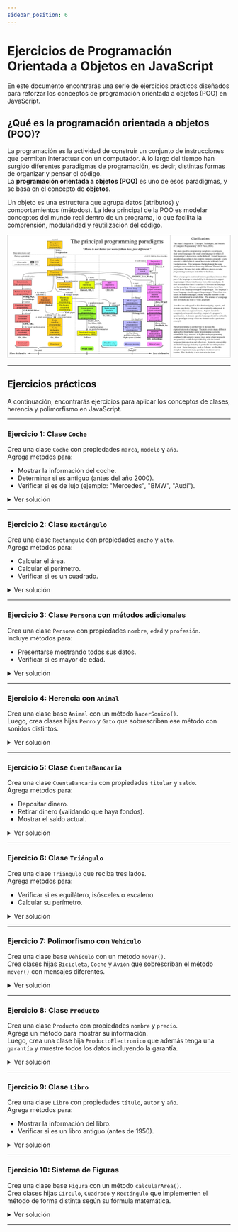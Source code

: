 ```yaml
---
sidebar_position: 6
---
```


# Ejercicios de Programación Orientada a Objetos en JavaScript

En este documento encontrarás una serie de ejercicios prácticos diseñados para reforzar los conceptos de programación orientada a objetos (POO) en JavaScript.

## ¿Qué es la programación orientada a objetos (POO)?

La programación es la actividad de construir un conjunto de instrucciones que permiten interactuar con un computador. A lo largo del tiempo han surgido diferentes paradigmas de programación, es decir, distintas formas de organizar y pensar el código.  
La **programación orientada a objetos (POO)** es uno de esos paradigmas, y se basa en el concepto de **objetos**.

Un objeto es una estructura que agrupa datos (atributos) y comportamientos (métodos). La idea principal de la POO es modelar conceptos del mundo real dentro de un programa, lo que facilita la comprensión, modularidad y reutilización del código.

<img src="/img/programming-paradigms.png" alt="POO en JavaScript" />

---

## Ejercicios prácticos

A continuación, encontrarás ejercicios para aplicar los conceptos de clases, herencia y polimorfismo en JavaScript.  

---

### Ejercicio 1: Clase `Coche`
Crea una clase `Coche` con propiedades `marca`, `modelo` y `año`.  
Agrega métodos para:  
- Mostrar la información del coche.  
- Determinar si es antiguo (antes del año 2000).  
- Verificar si es de lujo (ejemplo: "Mercedes", "BMW", "Audi").  

<details>
<summary>Ver solución</summary>

```js
class Coche {
    constructor(marca, modelo, año) {
        this.marca = marca;
        this.modelo = modelo;
        this.año = año;
    }

    mostrarInfo() {
        console.log(`${this.marca} ${this.modelo} (${this.año})`);
    }

    esAntiguo() {
        return this.año < 2000;
    }

    esDeLujo() {
        const marcasLujo = ["Mercedes", "BMW", "Audi"];
        return marcasLujo.includes(this.marca);
    }
}

const coche1 = new Coche("BMW", "X5", 1998);
coche1.mostrarInfo();
console.log(coche1.esAntiguo());
console.log(coche1.esDeLujo());
```
</details>

---

### Ejercicio 2: Clase `Rectángulo`
Crea una clase `Rectángulo` con propiedades `ancho` y `alto`.  
Agrega métodos para:  
- Calcular el área.  
- Calcular el perímetro.  
- Verificar si es un cuadrado.  

<details>
<summary>Ver solución</summary>

```js
class Rectangulo {
    constructor(ancho, alto) {
        this.ancho = ancho;
        this.alto = alto;
    }

    area() {
        return this.ancho * this.alto;
    }

    perimetro() {
        return 2 * (this.ancho + this.alto);
    }

    esCuadrado() {
        return this.ancho === this.alto;
    }
}

const r1 = new Rectangulo(5, 5);
console.log(r1.area());
console.log(r1.perimetro());
console.log(r1.esCuadrado());
```
</details>

---

### Ejercicio 3: Clase `Persona` con métodos adicionales
Crea una clase `Persona` con propiedades `nombre`, `edad` y `profesión`.  
Incluye métodos para:  
- Presentarse mostrando todos sus datos.  
- Verificar si es mayor de edad.  

<details>
<summary>Ver solución</summary>

```js
class Persona {
    constructor(nombre, edad, profesion) {
        this.nombre = nombre;
        this.edad = edad;
        this.profesion = profesion;
    }

    presentarse() {
        console.log(`Soy ${this.nombre}, tengo ${this.edad} años y soy ${this.profesion}.`);
    }

    esMayorDeEdad() {
        return this.edad >= 18;
    }
}

const p1 = new Persona("Ana", 22, "Ingeniera");
p1.presentarse();
console.log(p1.esMayorDeEdad());
```
</details>

---

### Ejercicio 4: Herencia con `Animal`
Crea una clase base `Animal` con un método `hacerSonido()`.  
Luego, crea clases hijas `Perro` y `Gato` que sobrescriban ese método con sonidos distintos.  

<details>
<summary>Ver solución</summary>

```js
class Animal {
    hacerSonido() {
        console.log("Sonido genérico de animal");
    }
}

class Perro extends Animal {
    hacerSonido() {
        console.log("Guau Guau");
    }
}

class Gato extends Animal {
    hacerSonido() {
        console.log("Miau");
    }
}

const perro = new Perro();
const gato = new Gato();
perro.hacerSonido();
gato.hacerSonido();
```
</details>

---

### Ejercicio 5: Clase `CuentaBancaria`
Crea una clase `CuentaBancaria` con propiedades `titular` y `saldo`.  
Agrega métodos para:  
- Depositar dinero.  
- Retirar dinero (validando que haya fondos).  
- Mostrar el saldo actual.  

<details>
<summary>Ver solución</summary>

```js
class CuentaBancaria {
    constructor(titular, saldo = 0) {
        this.titular = titular;
        this.saldo = saldo;
    }

    depositar(monto) {
        this.saldo += monto;
    }

    retirar(monto) {
        if (monto <= this.saldo) {
            this.saldo -= monto;
        } else {
            console.log("Fondos insuficientes");
        }
    }

    mostrarSaldo() {
        console.log(`Saldo de ${this.titular}: $${this.saldo}`);
    }
}

const cuenta = new CuentaBancaria("Luis", 100);
cuenta.depositar(50);
cuenta.retirar(30);
cuenta.mostrarSaldo();
```
</details>

---

### Ejercicio 6: Clase `Triángulo`
Crea una clase `Triángulo` que reciba tres lados.  
Agrega métodos para:  
- Verificar si es equilátero, isósceles o escaleno.  
- Calcular su perímetro.  

<details>
<summary>Ver solución</summary>

```js
class Triangulo {
    constructor(lado1, lado2, lado3) {
        this.lado1 = lado1;
        this.lado2 = lado2;
        this.lado3 = lado3;
    }

    tipo() {
        if (this.lado1 === this.lado2 && this.lado2 === this.lado3) {
            return "Equilátero";
        } else if (this.lado1 === this.lado2 || this.lado2 === this.lado3 || this.lado1 === this.lado3) {
            return "Isósceles";
        } else {
            return "Escaleno";
        }
    }

    perimetro() {
        return this.lado1 + this.lado2 + this.lado3;
    }
}

const t1 = new Triangulo(3, 3, 3);
console.log(t1.tipo());
console.log(t1.perimetro());
```
</details>

---

### Ejercicio 7: Polimorfismo con `Vehículo`
Crea una clase base `Vehículo` con un método `mover()`.  
Crea clases hijas `Bicicleta`, `Coche` y `Avión` que sobrescriban el método `mover()` con mensajes diferentes.  

<details>
<summary>Ver solución</summary>

```js
class Vehiculo {
    mover() {
        console.log("El vehículo se está moviendo.");
    }
}

class Bicicleta extends Vehiculo {
    mover() {
        console.log("La bicicleta avanza con pedales.");
    }
}

class Coche extends Vehiculo {
    mover() {
        console.log("El coche rueda por la carretera.");
    }
}

class Avion extends Vehiculo {
    mover() {
        console.log("El avión vuela por los cielos.");
    }
}

const bici = new Bicicleta();
const coche = new Coche();
const avion = new Avion();

bici.mover();
coche.mover();
avion.mover();
```
</details>

---

### Ejercicio 8: Clase `Producto`
Crea una clase `Producto` con propiedades `nombre` y `precio`.  
Agrega un método para mostrar su información.  
Luego, crea una clase hija `ProductoElectronico` que además tenga una `garantía` y muestre todos los datos incluyendo la garantía.  

<details>
<summary>Ver solución</summary>

```js
class Producto {
    constructor(nombre, precio) {
        this.nombre = nombre;
        this.precio = precio;
    }

    mostrarInfo() {
        console.log(`${this.nombre} cuesta $${this.precio}`);
    }
}

class ProductoElectronico extends Producto {
    constructor(nombre, precio, garantia) {
        super(nombre, precio);
        this.garantia = garantia;
    }

    mostrarInfo() {
        console.log(`${this.nombre} cuesta $${this.precio} y tiene ${this.garantia} años de garantía.`);
    }
}

const laptop = new ProductoElectronico("Laptop", 1500, 2);
laptop.mostrarInfo();
```
</details>

---

### Ejercicio 9: Clase `Libro`
Crea una clase `Libro` con propiedades `título`, `autor` y `año`.  
Agrega métodos para:  
- Mostrar la información del libro.  
- Verificar si es un libro antiguo (antes de 1950).  

<details>
<summary>Ver solución</summary>

```js
class Libro {
    constructor(titulo, autor, año) {
        this.titulo = titulo;
        this.autor = autor;
        this.año = año;
    }

    mostrarInfo() {
        console.log(`${this.titulo} por ${this.autor}, publicado en ${this.año}`);
    }

    esAntiguo() {
        return this.año < 1950;
    }
}

const libro1 = new Libro("Cien años de soledad", "Gabriel García Márquez", 1967);
libro1.mostrarInfo();
console.log(libro1.esAntiguo());
```
</details>

---

### Ejercicio 10: Sistema de Figuras
Crea una clase base `Figura` con un método `calcularArea()`.  
Crea clases hijas `Círculo`, `Cuadrado` y `Rectángulo` que implementen el método de forma distinta según su fórmula matemática.  

<details>
<summary>Ver solución</summary>

```js
class Figura {
    calcularArea() {
        return 0;
    }
}

class Circulo extends Figura {
    constructor(radio) {
        super();
        this.radio = radio;
    }

    calcularArea() {
        return Math.PI * this.radio * this.radio;
    }
}

class Cuadrado extends Figura {
    constructor(lado) {
        super();
        this.lado = lado;
    }

    calcularArea() {
        return this.lado * this.lado;
    }
}

class Rectangulo extends Figura {
    constructor(ancho, alto) {
        super();
        this.ancho = ancho;
        this.alto = alto;
    }

    calcularArea() {
        return this.ancho * this.alto;
    }
}

const c = new Circulo(5);
const cu = new Cuadrado(4);
const r = new Rectangulo(3, 6);

console.log(c.calcularArea());
console.log(cu.calcularArea());
console.log(r.calcularArea());
```
</details>

---
